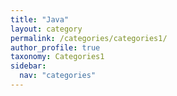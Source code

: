 ```yaml
---
title: "Java"
layout: category
permalink: /categories/categories1/
author_profile: true
taxonomy: Categories1
sidebar:
  nav: "categories"
---
```

